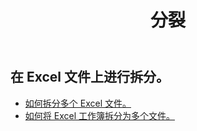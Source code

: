﻿---
title: 分裂
second_title: Aspose.Cells Cloud Documen
type: docs
url: /zh/split/
keywords: Working with splitting on an Excel file
description: Aspose.Cells Cloud REST API 支持对 Excel 文件进行拆分。 SDK支持多种开发语言。它们包括 Android、C#、Go、Java、NodeJS、Perl、PHP、Python、Ruby 和 swift
weight: 32
---
## 在 Excel 文件上进行拆分。

- [如何拆分多个 Excel 文件。](/cells/zh/split/multi-files/)
- [如何将 Excel 工作簿拆分为多个文件。](/cells/zh/workbook/split/)
